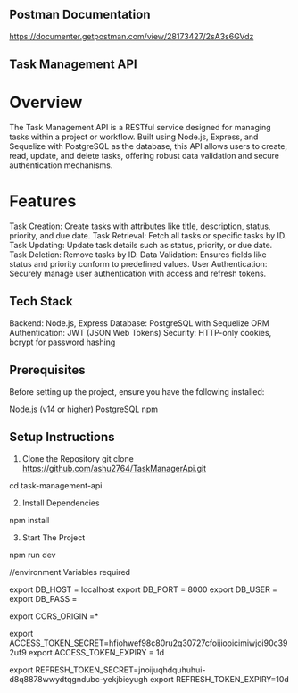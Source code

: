 ## Postman Documentation
https://documenter.getpostman.com/view/28173427/2sA3s6GVdz

## Task Management API
# Overview
The Task Management API is a RESTful service designed for managing tasks within a project or workflow. Built using Node.js, Express, and Sequelize with PostgreSQL as the database, this API allows users to create, read, update, and delete tasks, offering robust data validation and secure authentication mechanisms.

# Features
Task Creation: Create tasks with attributes like title, description, status, priority, and due date.
Task Retrieval: Fetch all tasks or specific tasks by ID.
Task Updating: Update task details such as status, priority, or due date.
Task Deletion: Remove tasks by ID.
Data Validation: Ensures fields like status and priority conform to predefined values.
User Authentication: Securely manage user authentication with access and refresh tokens.


## Tech Stack
Backend: Node.js, Express
Database: PostgreSQL with Sequelize ORM
Authentication: JWT (JSON Web Tokens)
Security: HTTP-only cookies, bcrypt for password hashing


## Prerequisites
Before setting up the project, ensure you have the following installed:

Node.js (v14 or higher)
PostgreSQL
npm

## Setup Instructions
1. Clone the Repository
git clone https://github.com/ashu2764/TaskManagerApi.git

cd task-management-api

2. Install Dependencies

npm install

3. Start The Project

npm run dev


//environment Variables required

export DB_HOST = localhost
export DB_PORT = 8000
export DB_USER = <userUsername>
export DB_PASS = <yourPassword>

export CORS_ORIGIN =*

export ACCESS_TOKEN_SECRET=hfiohwef98c80ru2q30727cfoijiooicimiwjoi90c392uf9
export ACCESS_TOKEN_EXPIRY = 1d

export  REFRESH_TOKEN_SECRET=jnoijuqhdquhuhui-d8q8878wwydtqgndubc-yekjbieyugh
export REFRESH_TOKEN_EXPIRY=10d
